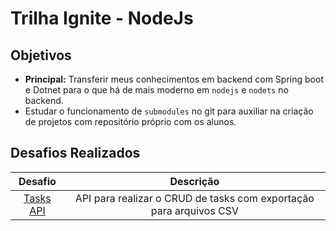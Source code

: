 # Trilha Ignite - NodeJs

## Objetivos

- **Principal:** Transferir meus conhecimentos em backend com Spring boot e Dotnet para o que há de mais moderno em `nodejs` e `nodets` no backend.
- Estudar o funcionamento de `submodules` no git para auxiliar na criação de projetos com repositório próprio com os alunos.

## Desafios Realizados

|                                            Desafio                                            |                             Descrição                              |
| :-------------------------------------------------------------------------------------------: | :----------------------------------------------------------------: |
| [Tasks API](https://github.com/hgrafa/Task-api/tree/281d53054ff5ec0b22eff69550f7871804335a58) | API para realizar o CRUD de tasks com exportação para arquivos CSV |
